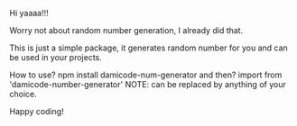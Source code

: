 Hi yaaaa!!!

Worry not about random number generation, I already did that.

This is just a simple package, it generates random number for you and can be used in your projects.


How to use?
    npm install damicode-num-generator
and then? 
    import <damicode-generator> from 'damicode-number-generator'
NOTE:
    <damicode-generator> can be replaced by anything of your choice.


Happy coding!